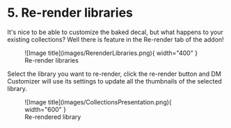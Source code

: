 # 5. Re-render libraries
It's nice to be able to customize the baked decal, but what happens to your existing collections? Well there is 
feature in the Re-render tab of the addon!

<figure markdown>
  ![Image title](images/RerenderLibraries.png){ width="400" } 
  <figcaption>Re-render libraries</figcaption>
</figure>

Select the library you want to re-render, click the re-render button and DM Customizer will use its settings to update all the thumbnails of the selected 
library.

<figure markdown>
  ![Image title](images/CollectionsPresentation.png){ width="600" } 
  <figcaption>Re-rendered library</figcaption>
</figure>